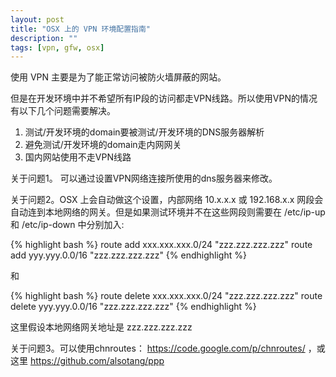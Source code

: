 ```yaml
---
layout: post
title: "OSX 上的 VPN 环境配置指南"
description: ""
tags: [vpn, gfw, osx]
---
```


使用 VPN 主要是为了能正常访问被防火墙屏蔽的网站。

但是在开发环境中并不希望所有IP段的访问都走VPN线路。所以使用VPN的情况有以下几个问题需要解决。

1. 测试/开发环境的domain要被测试/开发环境的DNS服务器解析
2. 避免测试/开发环境的domain走内网网关
3. 国内网站使用不走VPN线路

关于问题1。 可以通过设置VPN网络连接所使用的dns服务器来修改。

关于问题2。OSX 上会自动做这个设置，内部网络 10.x.x.x 或 192.168.x.x 网段会自动连到本地网络的网关。但是如果测试环境并不在这些网段则需要在 /etc/ip-up 和 /etc/ip-down 中分别加入:

{% highlight bash %}
route add xxx.xxx.xxx.0/24 "zzz.zzz.zzz.zzz"
route add yyy.yyy.0.0/16 "zzz.zzz.zzz.zzz"
{% endhighlight %}

和

{% highlight bash %}
route delete xxx.xxx.xxx.0/24 "zzz.zzz.zzz.zzz"
route delete yyy.yyy.0.0/16 "zzz.zzz.zzz.zzz"
{% endhighlight %}

这里假设本地网络网关地址是 zzz.zzz.zzz.zzz


关于问题3。可以使用chnroutes： https://code.google.com/p/chnroutes/ ，或这里  https://github.com/alsotang/ppp
